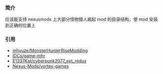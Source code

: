 ### 简介

应该能支持 nexusmods 上大部分怪物猎人崛起 mod 的目录结构，使 mod 安装到正确的位置上

### 引用 

+ [mhvuze/MonsterHunterRiseModding](https://github.com/mhvuze/MonsterHunterRiseModding)
+ [IDCs/game-mhr](https://github.com/IDCs/game-mhr)
+ [E1337Kat/cyberpunk2077_ext_redux](https://github.com/E1337Kat/cyberpunk2077_ext_redux)
+ [Nexus-Mods/vortex-games](https://github.com/Nexus-Mods/vortex-games)
